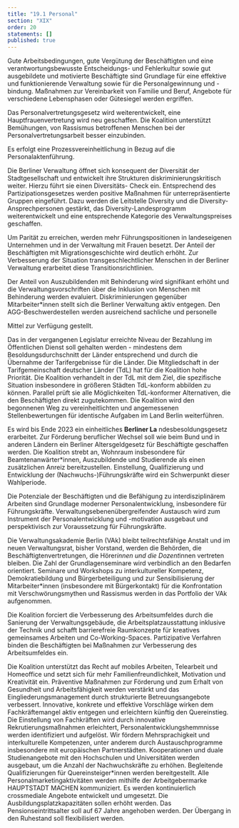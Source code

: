 ```yaml
---
title: "19.1 Personal"
section: "XIX"
order: 20
statements: []
published: true
---
```

Gute Arbeitsbedingungen, gute Vergütung der Beschäftigten und eine
verantwortungsbewusste Entscheidungs- und Fehlerkultur sowie gut ausgebildete und
motivierte Beschäftigte sind Grundlage für eine effektive und funktionierende Verwaltung
sowie für die Personalgewinnung und -bindung. Maßnahmen zur Vereinbarkeit von Familie
und Beruf, Angebote für verschiedene Lebensphasen oder Gütesiegel werden ergriffen.

Das Personalvertretungsgesetz wird weiterentwickelt, eine Hauptfrauenvertretung wird neu
geschaffen. Die Koalition unterstützt Bemühungen, von Rassismus betroffenen Menschen
bei der Personalvertretungsarbeit besser einzubinden.

Es erfolgt eine Prozessvereinheitlichung in Bezug auf die Personalaktenführung.

Die Berliner Verwaltung öffnet sich konsequent der Diversität der Stadtgesellschaft und
entwickelt ihre Strukturen diskriminierungskritisch weiter. Hierzu führt sie einen Diversitäts-
Check ein. Entsprechend des Partizipationsgesetzes werden positive Maßnahmen für
unterrepräsentierte Gruppen eingeführt. Dazu werden die Leitstelle Diversity und die Diversity-
Ansprechpersonen gestärkt, das Diversity-Landesprogramm weiterentwickelt und eine
entsprechende Kategorie des Verwaltungspreises geschaffen.

Um Parität zu erreichen, werden mehr Führungspositionen in landeseigenen Unternehmen
und in der Verwaltung mit Frauen besetzt. Der Anteil der Beschäftigten mit
Migrationsgeschichte wird deutlich erhöht. Zur Verbesserung der Situation
transgeschlechtlicher Menschen in der Berliner Verwaltung erarbeitet diese
Transitionsrichtlinien.

Der Anteil von Auszubildenden mit Behinderung wird signifikant erhöht und die
Verwaltungsvorschriften über die Inklusion von Menschen mit Behinderung werden
evaluiert. Diskriminierungen gegenüber Mitarbeiter*innen stellt sich die Berliner Verwaltung
aktiv entgegen. Den AGG-Beschwerdestellen werden ausreichend sachliche und personelle


Mittel zur Verfügung gestellt.

Das in der vergangenen Legislatur erreichte Niveau der Bezahlung im Öffentlichen Dienst
soll gehalten werden - mindestens dem Besoldungsdurchschnitt der Länder entsprechend und
durch die Übernahme der Tarifergebnisse für die Länder. Die Mitgliedschaft in der
Tarifgemeinschaft deutscher Länder (TdL) hat für die Koalition hohe Priorität. Die Koalition
verhandelt in der TdL mit dem Ziel, die spezifische Situation insbesondere in größeren Städten
TdL-konform abbilden zu können. Parallel prüft sie alle Möglichkeiten TdL-konformer
Alternativen, die den Beschäftigten direkt zugutekommen. Die Koalition wird den begonnenen
Weg zu vereinheitlichten und angemessenen Stellenbewertungen für identische Aufgaben im
Land Berlin weiterführen.

Es wird bis Ende 2023 ein einheitliches **Berliner La** ndesbesoldungsgesetz erarbeitet. Zur
Förderung beruflicher Wechsel soll wie beim Bund und in anderen Ländern ein Berliner
Altersgeldgesetz für Beschäftigte geschaffen werden. Die Koalition strebt an, Wohnraum
insbesondere für Beamtenanwärter*innen, Auszubildende und Studierende als einen
zusätzlichen Anreiz bereitzustellen. Einstellung, Qualifizierung und Entwicklung der
(Nachwuchs-)Führungskräfte wird ein Schwerpunkt dieser Wahlperiode.

Die Potenziale der Beschäftigten und die Befähigung zu interdisziplinärem Arbeiten sind
Grundlage moderner Personalentwicklung, insbesondere für Führungskräfte.
Verwaltungsebenenübergreifender Austausch wird zum Instrument der Personalentwicklung
und -motivation ausgebaut und perspektivisch zur Voraussetzung für Führungskräfte.

Die Verwaltungsakademie Berlin (VAk) bleibt teilrechtsfähige Anstalt und im neuen
Verwaltungsrat, bisher Vorstand, werden die Behörden, die Beschäftigtenvertretungen, die
Hörer*innen und die Dozent*innen vertreten bleiben. Die Zahl der Grundlagenseminare wird
verbindlich an den Bedarfen orientiert. Seminare und Workshops zu interkultureller
Kompetenz, Demokratiebildung und Bürgerbeteiligung und zur Sensibilisierung der
Mitarbeiter*innen (insbesondere mit Bürgerkontakt) für die Konfrontation mit
Verschwörungsmythen und Rassismus werden in das Portfolio der VAk aufgenommen.

Die Koalition forciert die Verbesserung des Arbeitsumfeldes durch die Sanierung der
Verwaltungsgebäude, die Arbeitsplatzausstattung inklusive der Technik und schafft
barrierefreie Raumkonzepte für kreatives gemeinsames Arbeiten und Co-Working-Spaces.
Partizipative Verfahren binden die Beschäftigten bei Maßnahmen zur Verbesserung des
Arbeitsumfeldes ein.


Die Koalition unterstützt das Recht auf mobiles Arbeiten, Telearbeit und Homeoffice und setzt
sich für mehr Familienfreundlichkeit, Motivation und Kreativität ein. Präventive Maßnahmen
zur Förderung und zum Erhalt von Gesundheit und Arbeitsfähigkeit werden verstärkt und das
Eingliederungsmanagement durch strukturierte Betreuungsangebote verbessert.
Innovative, konkrete und effektive Vorschläge wirken dem Fachkräftemangel aktiv entgegen
und erleichtern künftig den Quereinstieg. Die Einstellung von Fachkräften wird durch
innovative Rekrutierungsmaßnahmen erleichtert, Personalentwicklungshemmnisse werden
identifiziert und aufgelöst. Wir fördern Mehrsprachigkeit und interkulturelle Kompetenzen,
unter anderem durch Austauschprogramme insbesondere mit europäischen Partnerstädten.
Kooperationen und duale Studienangebote mit den Hochschulen und Universitäten werden
ausgebaut, um die Anzahl der Nachwuchskräfte zu erhöhen. Begleitende Qualifizierungen für
Quereinsteiger*innen werden bereitgestellt. Alle Personalmarketingaktivitäten werden mithilfe
der Arbeitgebermarke HAUPTSTADT MACHEN kommuniziert. Es werden kontinuierlich
crossmediale Angebote entwickelt und umgesetzt. Die Ausbildungsplatzkapazitäten sollen
erhöht werden.
Das Pensionseintrittsalter soll auf 67 Jahre angehoben werden. Der Übergang in den
Ruhestand soll flexibilisiert werden.
